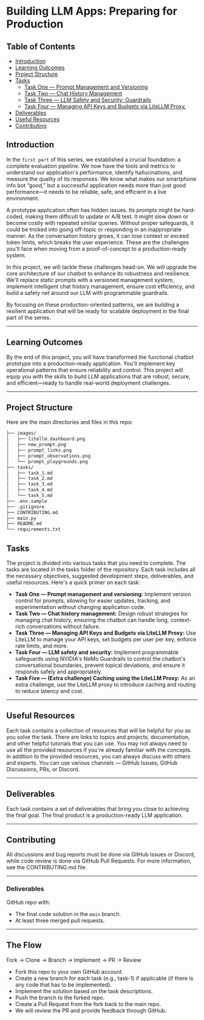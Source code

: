 # Building LLM Apps: Preparing for Production

## Table of Contents

- [Introduction](#introduction)
- [Learning Outcomes](#learning-outcomes)
- [Project Structure](#project-structure)
- [Tasks](#tasks)
    - [Task One — Prompt Management and Versioning](./tasks/task_1.md)
    - [Task Two — Chat History Management](./tasks/task_2.md)
    - [Task Three — LLM Safety and Security: Guardrails](./tasks/task_3.md)
    - [Task Four — Managing API Keys and Budgets via LiteLLM Proxy.](./tasks/task_4.md)
- [Deliverables](#deliverables)
- [Useful Resources](#useful-resources)
- [Contributing](#contributing)

## Introduction

In the `first part` of this series, we established a crucial foundation: a complete evaluation pipeline. We now have the tools and metrics to understand our application's performance, identify hallucinations, and measure the quality of its responses. We know what makes our smartphone info bot “good,” but a successful application needs more than just good performance—it needs to be reliable, safe, and efficient in a live environment.

A prototype application often has hidden issues. Its prompts might be hard-coded, making them difficult to update or A/B test. It might slow down or become costly with repeated similar queries. Without proper safeguards, it could be tricked into going off-topic or responding in an inappropriate manner. As the conversation history grows, it can lose context or exceed token limits, which breaks the user experience. These are the challenges you’ll face when moving from a proof-of-concept to a production-ready system.

In this project, we will tackle these challenges head-on. We will upgrade the core architecture of our chatbot to enhance its robustness and resilience. We'll replace static prompts with a versioned management system, implement intelligent chat history management, ensure cost efficiency, and build a safety net around our LLM with programmable guardrails.

By focusing on these production-oriented patterns, we are building a resilient application that will be ready for scalable deployment in the final part of the series.

---

## **Learning Outcomes**

By the end of this project, you will have transformed the functional chatbot prototype into a production-ready application. You'll implement key operational patterns that ensure reliability and control. This project will equip you with the skills to build LLM applications that are robust, secure, and efficient—ready to handle real-world deployment challenges.

---

## **Project Structure**

Here are the main directories and files in this repo:

```markdown
├── images/
│   ├── litellm_dashboard.png
│   ├── new_prompt.png
│   ├── prompt_links.png
│   ├── prompt_observations.png
│   └── prompt_playgrounds.png
├── tasks/
│   ├── task_1.md
│   ├── task_2.md
│   ├── task_3.md
│   ├── task_4.md
│   └── task_5.md
├── .env.sample
├── .gitignore
├── CONTRIBUTING.md
├── main.py
├── README.md
└── requirements.txt
```

## **Tasks**

The project is divided into various tasks that you need to complete. The tasks are located in the tasks folder of the repository. Each task includes all the necessary objectives, suggested development steps, deliverables, and useful resources. Here's a quick primer on each task:

- **Task One — Prompt management and versioning:** Implement version control for prompts, allowing for easier updates, tracking, and experimentation without changing application code.
- **Task Two — Chat history management:** Design robust strategies for managing chat history, ensuring the chatbot can handle long, context-rich conversations without failure.
- **Task Three — Managing API Keys and Budgets via LiteLLM Proxy:** Use LiteLLM to manage your API keys, set budgets per user per key, enforce rate limits, and more.
- **Task Four — LLM safety and security:** Implement programmable safeguards using NVIDIA's NeMo Guardrails to control the chatbot's conversational boundaries, prevent topical deviations, and ensure it responds safely and appropriately.
- **Task Five — (Extra challenge) Caching using the LiteLLM Proxy:** As an extra challenge, use the LiteLLM proxy to introduce caching and routing to reduce latency and cost.

---

## **Useful Resources**

Each task contains a collection of resources that will be helpful for you as you solve the task. There are links to topics and projects, documentation, and other helpful tutorials that you can use. You may not always need to use all the provided resources if you're already familiar with the concepts. In addition to the provided resources, you can always discuss with others and experts. You can use various channels — GitHub Issues, GitHub Discussions, PRs, or Discord.

---

## **Deliverables**

Each task contains a set of deliverables that bring you close to achieving the final goal. The final product is a production-ready LLM application.

---

## **Contributing**

All discussions and bug reports must be done via GitHub Issues or Discord, while code review is done via GitHub Pull Requests. For more information, see the CONTRIBUTING.md file.

---

### Deliverables

GitHub repo with:

- The final code solution in the `main` branch.
- At least three merged pull requests.

---

## **The Flow**

Fork → Clone → Branch → Implement → PR → Review

- Fork this repo to your own GitHub account.
- Create a new branch for each task (e.g., task-1) if applicable (if there is any code that has to be implemented).
- Implement the solution based on the task descriptions.
- Push the branch to the forked repo.
- Create a Pull Request from the fork back to the main repo.
- We will review the PR and provide feedback through GitHub.

